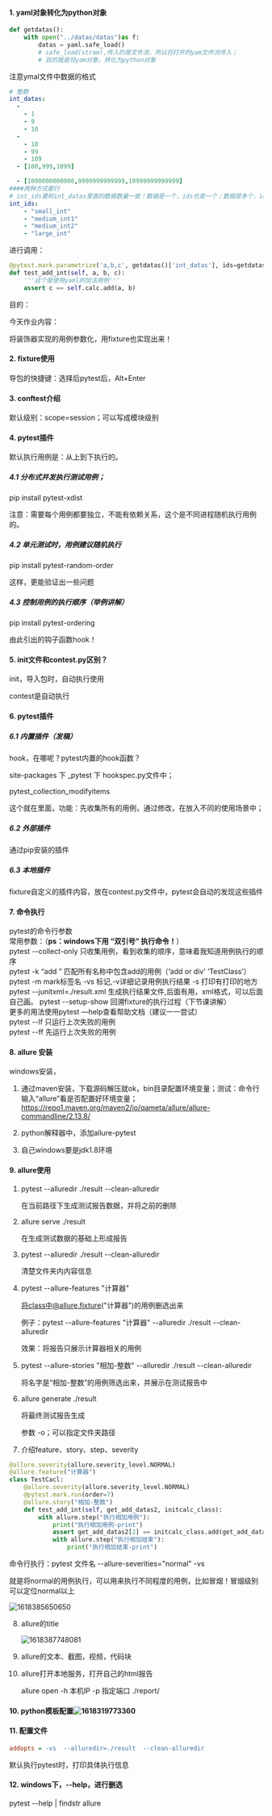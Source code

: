 #### 1. yaml对象转化为python对象

```python
def getdatas():    
    with open("../datas/datas")as f: 
        datas = yaml.safe_load()        
        # safe_load(stram),传入的是文件流，所以将打开的yam文件流传入；        
        # 目的就是将yam对象，转化为python对象
```

注意ymal文件中数据的格式

```yaml
# 整数
int_datas:
  -
    - 1
    - 9
    - 10
  -
    - 10
    - 99
    - 109
  - [100,999,1099]

  - [1000000000000,9999999999999,10999999999999]
####两种方式都行
# int_ids要和int_datas里面的数据数量一致！数据是一个，ids也是一个；数据是多个，ids也是多个；
int_ids:
    - "small_int"
    - "medium_int1"
    - "medium_int2"
    - "large_int"
```

进行调用：

```python
@pytest.mark.parametrize('a,b,c', getdatas()['int_datas'], ids=getdatas()['int_ids'])
def test_add_int(self, a, b, c): 
    '''这个是使用yaml的加法用例'''    
    assert c == self.calc.add(a, b)
```



目的：

今天作业内容：

将装饰器实现的用例参数化，用fixture也实现出来！



#### 2. fixture使用

导包的快捷键：选择后pytest后，Alt+Enter



#### 3. conftest介绍

默认级别：scope=session；可以写成模块级别



#### 4. pytest插件

默认执行用例是：从上到下执行的。

##### 4.1 分布式并发执行测试用例；

pip install pytest-xdist

注意：需要每个用例都要独立，不能有依赖关系，这个是不同进程随机执行用例的。

##### 4.2 单元测试时，用例建议随机执行

pip install pytest-random-order

这样，更能验证出一些问题

##### 4.3 控制用例的执行顺序（举例讲解）

pip install pytest-ordering

由此引出的钩子函数hook！





#### 5. init文件和contest.py区别？

init，导入包时，自动执行使用

contest是自动执行



#### 6. pytest插件

##### 6.1 内置插件（发稿）

hook，在哪呢？pytest内置的hook函数？

site-packages  下  _pytest  下 hookspec.py文件中；

pytest_collection_modifyitems

这个就在里面，功能：先收集所有的用例，通过修改，在放入不同的使用场景中；

##### 6.2 外部插件

通过pip安装的插件

##### 6.3 本地插件

fixture自定义的插件内容，放在contest.py文件中，pytest会自动的发现这些插件



#### 7. 命令执行

pytest的命令行参数    
常用参数：（**ps：windows下用  “双引号”  执行命令！**）    
pytest --collect-only 只收集用例，看到收集的顺序，意味着我知道用例执行的顺序    
pytest -k “add ” 匹配所有名称中包含add的用例（‘add or div’ ‘TestClass’）    
pytest -m mark标签名 -vs   标记,-v详细记录用例执行结果  -s 打印有打印的地方    
pytest --junitxml=./result.xml       生成执行结果文件,后面有用，xml格式，可以后面自己画。    pytest --setup-show 回溯fixture的执行过程（下节课讲解）    
更多的用法使用pytest —help查看帮助文档（建议一一尝试）    
pytest --lf 只运行上次失败的用例    
pytest --ff 先运行上次失败的用例



#### 8. allure 安装

windows安装，

1. 通过maven安装，下载源码解压就ok，bin目录配置环境变量；测试：命令行输入“allure”看是否配置好环境变量；https://repo1.maven.org/maven2/io/qameta/allure/allure-commandline/2.13.8/

2. python解释器中，添加allure-pytest
3. 自己windows要是jdk1.8环境



#### 9. allure使用

1. pytest --alluredir ./result --clean-alluredir

   在当前路径下生成测试报告数据，并将之前的删除

2. allure serve ./result

   在生成测试数据的基础上形成报告
   
3. pytest --alluredir ./result --clean-alluredir

   清楚文件夹内内容信息

4. pytest --allure-features  "计算器"

   将class中@allure.fixture("计算器")的用例删选出来

   例子：pytest --allure-features "计算器" --alluredir ./result --clean-alluredir

   效果：将报告只展示计算器相关的用例

5. pytest --allure-stories "相加-整数" --alluredir ./result --clean-alluredir

   将名字是“相加-整数”的用例筛选出来，并展示在测试报告中

6. allure generate ./result

   将最终测试报告生成

   参数 -o；可以指定文件夹路径

7. 介绍feature、story、step、severity

```python
@allure.severity(allure.severity_level.NORMAL)
@allure.feature("计算器")
class TestCacl:    
    @allure.severity(allure.severity_level.NORMAL)    
    @pytest.mark.run(order=7)    
    @allure.story("相加-整数")    
    def test_add_int(self, get_add_datas2, initcalc_class):        
        with allure.step("执行相加用例"):            
            print("执行相加用例-print")        
            assert get_add_datas2[2] == initcalc_class.add(get_add_datas2[0], get_add_datas2[1])        
            with allure.step("执行相加结束"):            
                print("执行相加结束-print")
```

命令行执行：pytest  文件名  --allure-severities="normal" -vs

就是将normal的用例执行，可以用来执行不同程度的用例，比如冒烟！冒烟级别可以定位normal以上

![1618385650650](C:\Users\八块腹肌\AppData\Roaming\Typora\typora-user-images\1618385650650.png)

8. allure的title

   ![1618387748081](C:\Users\八块腹肌\AppData\Roaming\Typora\typora-user-images\1618387748081.png)



9. allure的文本、截图，视频，代码块



10. allure打开本地服务，打开自己的html报告

    allure open -h 本机IP -p 指定端口 ./report/

    



#### 10. python模板配置![1618319773360](C:\Users\八块腹肌\AppData\Roaming\Typora\typora-user-images\1618319773360.png)



#### 11. 配置文件

```ini
addopts = -vs  --alluredir=./result  --clean-alluredir
```

默认执行pytest时，打印具体执行信息





#### 12. windows下，--help，进行删选

pytest --help | findstr allure